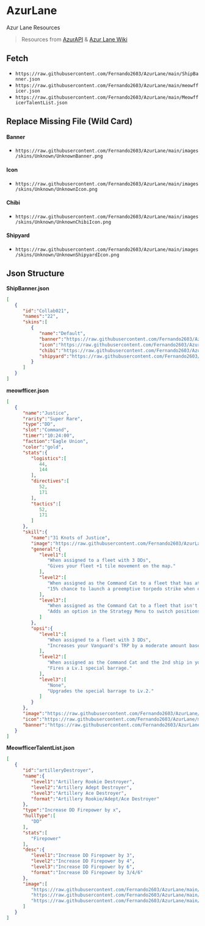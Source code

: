 # AzurLane
Azur Lane Resources
>Resources from [AzurAPI](https://github.com/AzurAPI/azurapi-js-setup) & [Azur Lane Wiki](https://azurlane.koumakan.jp)


## Fetch
- `https://raw.githubusercontent.com/Fernando2603/AzurLane/main/ShipBanner.json`
- `https://raw.githubusercontent.com/Fernando2603/AzurLane/main/meowfficer.json`
- `https://raw.githubusercontent.com/Fernando2603/AzurLane/main/MeowfficerTalentList.json`


## Replace Missing File (Wild Card)
#### Banner
- `https://raw.githubusercontent.com/Fernando2603/AzurLane/main/images/skins/Unknown/UnknownBanner.png`
#### Icon
- `https://raw.githubusercontent.com/Fernando2603/AzurLane/main/images/skins/Unknown/UnknownIcon.png`
#### Chibi
- `https://raw.githubusercontent.com/Fernando2603/AzurLane/main/images/skins/Unknown/UnknownChibiIcon.png`
#### Shipyard
- `https://raw.githubusercontent.com/Fernando2603/AzurLane/main/images/skins/Unknown/UnknownShipyardIcon.png`

## Json Structure
**ShipBanner.json**
```Json
[
   {
      "id":"Collab021",
      "names":"22",
      "skins":[
         {
            "name":"Default",
            "banner":"https://raw.githubusercontent.com/Fernando2603/AzurLane/main/images/skins/22/22Banner.png",
            "icon":"https://raw.githubusercontent.com/Fernando2603/AzurLane/main/images/skins/22/22Icon.png",
            "chibi":"https://raw.githubusercontent.com/Fernando2603/AzurLane/main/images/skins/22/22ChibiIcon.png",
            "shipyard":"https://raw.githubusercontent.com/Fernando2603/AzurLane/main/images/skins/22/22ShipyardIcon.png"
         }
      ]
   }
]
```


**meowfficer.json**
```Json
[
   {
      "name":"Justice",
      "rarity":"Super Rare",
      "type":"DD",
      "slot":"Command",
      "timer":"10:24:00",
      "faction":"Eagle Union",
      "color":"gold",
      "stats":{
         "logistics":[
            44,
            144
         ],
         "directives":[
            52,
            171
         ],
         "tactics":[
            52,
            171
         ]
      },
      "skill":{
         "name":"31 Knots of Justice",
         "image":"https://raw.githubusercontent.com/Fernando2603/AzurLane/main/images/skill/meowfficer/Justice.png",
         "general":{
            "level1":[
               "When assigned to a fleet with 3 DDs",
               "Gives your fleet +1 tile movement on the map."
            ],
            "level2":[
               "When assigned as the Command Cat to a fleet that has at least 1 DD",
               "15% chance to launch a preemptive torpedo strike when engaging any non-Boss fleet on the map."
            ],
            "level3":[
               "When assigned as the Command Cat to a fleet that isn't in combat and has at least 1 DD",
               "Adds an option in the Strategy Menu to switch positions with a friendly fleet in combat if it's directly adjacent to yours."
            ]
         },
         "opsi":{
            "level1":[
               "When assigned to a fleet with 3 DDs",
               "Increases your Vanguard's TRP by a moderate amount based on the Tactics stat."
            ],
            "level2":[
               "When assigned as the Command Cat and the 2nd ship in your Vanguard is a DD",
               "Fires a Lv.1 special barrage."
            ],
            "level3":[
               "None",
               "Upgrades the special barrage to Lv.2."
            ]
         }
      },
      "image":"https://raw.githubusercontent.com/Fernando2603/AzurLane/main/images/meowfficer/Justice/Justice.png",
      "icon":"https://raw.githubusercontent.com/Fernando2603/AzurLane/main/images/meowfficer/Justice/JusticeIcon.png",
      "banner":"https://raw.githubusercontent.com/Fernando2603/AzurLane/main/images/meowfficer/Justice/JusticeBanner.png"
   }
]
```


**MeowfficerTalentList.json**
```Json
[
   {
      "id":"artilleryDestroyer",
      "name":{
         "level1":"Artillery Rookie Destroyer",
         "level2":"Artillery Adept Destroyer",
         "level3":"Artillery Ace Destroyer",
         "format":"Artillery Rookie/Adept/Ace Destroyer"
      },
      "type":"Increase DD Firepower by x",
      "hullType":[
         "DD"
      ],
      "stats":[
         "Firepower"
      ],
      "desc":{
         "level1":"Increase DD Firepower by 3",
         "level2":"Increase DD Firepower by 4",
         "level3":"Increase DD Firepower by 6",
         "format":"Increase DD Firepower by 3/4/6"
      },
      "image":[
         "https://raw.githubusercontent.com/Fernando2603/AzurLane/main/images/talent/Destroyer_Firepower_1.png",
         "https://raw.githubusercontent.com/Fernando2603/AzurLane/main/images/talent/Destroyer_Firepower_2.png",
         "https://raw.githubusercontent.com/Fernando2603/AzurLane/main/images/talent/Destroyer_Firepower_3.png"
      ]
   }
]
```
